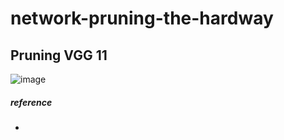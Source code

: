 # network-pruning-the-hardway

## Pruning VGG 11
![image](https://user-images.githubusercontent.com/45285053/144351606-c6a73c15-6fee-47c8-88ca-d1020ff0e43e.png)

##### reference 
- 
